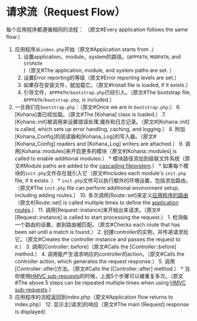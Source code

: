# 请求流（Request Flow）

每个应用程序都遵循相同的流程：
（原文#Every application follows the same flow:）

1. 应用程序从`index.php`开始（原文#Application starts from .）
	1. 设置application，module，system的路径。(`APPPATH`, `MODPATH`, and `SYSPATH`)（原文#The application, module, and system paths are set. ）
	2. 设置Error reporting的等级（原文#Error reporting levels are set.）
	3. 如果存在安装文件，就加载它。（原文#Install file is loaded, if it exists.）
	4. 引导文件，`APPPATH/bootstrap.php`已经引入。（原文#The bootstrap file, `APPPATH/bootstrap.php`, is included.）
2. 一旦我们在`bootstrap.php`：（原文#Once we are in `bootstrap.php`:）
	6. [Kohana]类已经加载。（原文#The [Kohana] class is loaded.）
	7. [Kohana::init]被调用来设置错误处理,缓存和日志记录。（原文#[Kohana::init] is called, which sets up error handling, caching, and logging.）
	8. 附加[Kohana_Config]的阅读器和[Kohana_Log]的写入器。（原文#[Kohana_Config] readers and [Kohana_Log] writers are attached.）
	9. 调用[Kohana::modules]来开启更多的模块（原文#[Kohana::modules] is called to enable additional modules.）
	    * 模块路径添加到级联文件系统（原文#Module paths are added to the [cascading filesystem](files).）
		* 如果每个模块的`init.php`文件存在就引入它（原文#Includes each module's `init.php` file, if it exists. ）
	    * `init.php`文件可以执行额外的环境设置，包括添加路由。（原文#The `init.php` file can perform additional environment setup, including adding routes.）
	10. 多次调用[Route::set]来定义[应用程序的路由](routing)（原文#[Route::set] is called multiple times to define the [application routes](routing).）
	11. 调用[Request::instance]来开始出来请求。（原文#[Request::instance] is called to start processing the request.）
		1. 检测每一个路由的设置，直到路由被匹配。（原文#Checks each route that has been set until a match is found.）
		2. 创建controller的实例，并传递请求给它。（原文#Creates the controller instance and passes the request to it.）
		3. 调用[Controller::before]（原文#Calls the [Controller::before] method.）
		4. 调用能产生请求响应的controller的action。（原文#Calls the controller action, which generates the request response.）
		5. 调用[Controller::after]方法。（原文#Calls the [Controller::after] method.）
		    * 当你使用[HMVC sub-requests](requests)的时候，上面5个步骤可以被重复多次。（原文#The above 5 steps can be repeated multiple times when using [HMVC sub-requests](requests).）
3. 应用程序的流程返回到index.php（原文#Application flow returns to index.php）
	12. 显示主[请求]的响应（原文#The main [Request] response is displayed）